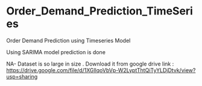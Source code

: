 # Order_Demand_Prediction_TimeSeries
Order Demand Prediction using Timeseries Model

Using SARIMA model prediction is done

NA- Dataset is so large in size .
Download it from google drive link :   https://drive.google.com/file/d/1XGllqoVbVp-W2LyptThtQiTyYLDjDtvk/view?usp=sharing
